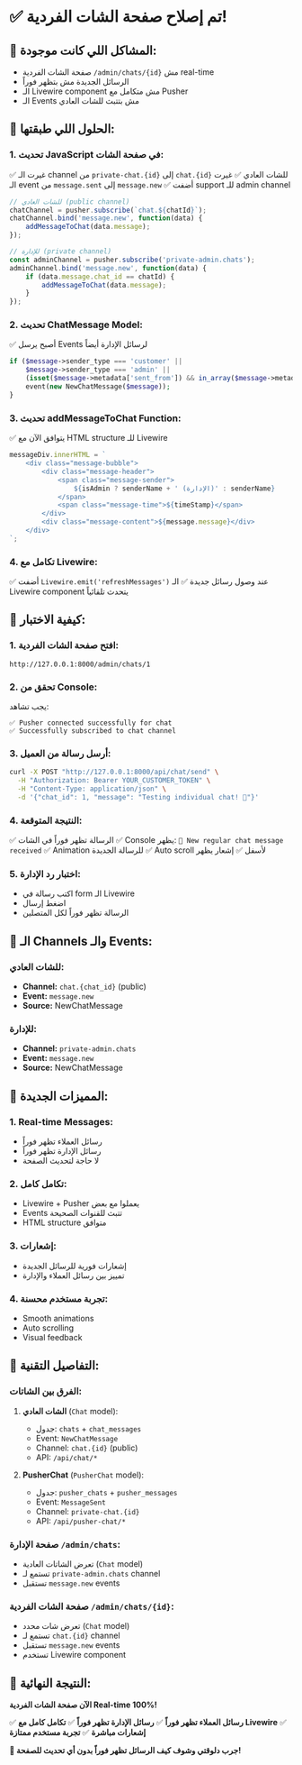 # ✅ تم إصلاح صفحة الشات الفردية!

## 🔧 المشاكل اللي كانت موجودة:
- صفحة الشات الفردية `/admin/chats/{id}` مش real-time
- الرسائل الجديدة مش بتظهر فوراً
- الـ Livewire component مش متكامل مع Pusher
- الـ Events مش بتتبث للشات العادي

## 🚀 الحلول اللي طبقتها:

### 1. **تحديث JavaScript في صفحة الشات:**
✅ غيرت الـ channel من `private-chat.{id}` إلى `chat.{id}` للشات العادي
✅ غيرت الـ event من `message.sent` إلى `message.new`
✅ أضفت support للـ admin channel
```javascript
// للشات العادي (public channel)
chatChannel = pusher.subscribe(`chat.${chatId}`);
chatChannel.bind('message.new', function(data) {
    addMessageToChat(data.message);
});

// للإدارة (private channel)
const adminChannel = pusher.subscribe('private-admin.chats');
adminChannel.bind('message.new', function(data) {
    if (data.message.chat_id == chatId) {
        addMessageToChat(data.message);
    }
});
```

### 2. **تحديث ChatMessage Model:**
✅ أصبح يرسل Events لرسائل الإدارة أيضاً
```php
if ($message->sender_type === 'customer' || 
    $message->sender_type === 'admin' || 
    (isset($message->metadata['sent_from']) && in_array($message->metadata['sent_from'], ['api_rt', 'admin_panel_firebase']))) {
    event(new NewChatMessage($message));
}
```

### 3. **تحديث addMessageToChat Function:**
✅ يتوافق الآن مع HTML structure للـ Livewire
```javascript
messageDiv.innerHTML = `
    <div class="message-bubble">
        <div class="message-header">
            <span class="message-sender">
                ${isAdmin ? senderName + ' (الإدارة)' : senderName}
            </span>
            <span class="message-time">${timeStamp}</span>
        </div>
        <div class="message-content">${message.message}</div>
    </div>
`;
```

### 4. **تكامل مع Livewire:**
✅ أضفت `Livewire.emit('refreshMessages')` عند وصول رسائل جديدة
✅ الـ Livewire component يتحدث تلقائياً

## 🧪 كيفية الاختبار:

### 1. **افتح صفحة الشات الفردية:**
```
http://127.0.0.1:8000/admin/chats/1
```

### 2. **تحقق من Console:**
يجب تشاهد:
```
✅ Pusher connected successfully for chat
✅ Successfully subscribed to chat channel
```

### 3. **أرسل رسالة من العميل:**
```bash
curl -X POST "http://127.0.0.1:8000/api/chat/send" \
  -H "Authorization: Bearer YOUR_CUSTOMER_TOKEN" \
  -H "Content-Type: application/json" \
  -d '{"chat_id": 1, "message": "Testing individual chat! 🚀"}'
```

### 4. **النتيجة المتوقعة:**
✅ الرسالة تظهر فوراً في الشات
✅ Console يظهر: `🔔 New regular chat message received`
✅ Animation للرسالة الجديدة
✅ Auto scroll لأسفل
✅ إشعار يظهر

### 5. **اختبار رد الإدارة:**
- اكتب رسالة في form الـ Livewire
- اضغط إرسال
- الرسالة تظهر فوراً لكل المتصلين

## 📡 الـ Channels والـ Events:

### للشات العادي:
- **Channel:** `chat.{chat_id}` (public)
- **Event:** `message.new`
- **Source:** NewChatMessage

### للإدارة:
- **Channel:** `private-admin.chats`
- **Event:** `message.new`
- **Source:** NewChatMessage

## 🎯 المميزات الجديدة:

### 1. **Real-time Messages:**
- رسائل العملاء تظهر فوراً
- رسائل الإدارة تظهر فوراً
- لا حاجة لتحديث الصفحة

### 2. **تكامل كامل:**
- Livewire + Pusher يعملوا مع بعض
- Events تتبث للقنوات الصحيحة
- HTML structure متوافق

### 3. **إشعارات:**
- إشعارات فورية للرسائل الجديدة
- تمييز بين رسائل العملاء والإدارة

### 4. **تجربة مستخدم محسنة:**
- Smooth animations
- Auto scrolling
- Visual feedback

## 🔧 التفاصيل التقنية:

### الفرق بين الشاتات:
1. **الشات العادي** (`Chat` model):
   - جدول: `chats` + `chat_messages`
   - Event: `NewChatMessage`
   - Channel: `chat.{id}` (public)
   - API: `/api/chat/*`

2. **PusherChat** (`PusherChat` model):
   - جدول: `pusher_chats` + `pusher_messages`
   - Event: `MessageSent`
   - Channel: `private-chat.{id}`
   - API: `/api/pusher-chat/*`

### صفحة الإدارة `/admin/chats`:
- تعرض الشاتات العادية (`Chat` model)
- تستمع لـ `private-admin.chats` channel
- تستقبل `message.new` events

### صفحة الشات الفردية `/admin/chats/{id}`:
- تعرض شات محدد (`Chat` model)
- تستمع لـ `chat.{id}` channel
- تستقبل `message.new` events
- تستخدم Livewire component

## 🎉 النتيجة النهائية:

**الآن صفحة الشات الفردية Real-time 100%!**

✅ **رسائل العملاء تظهر فوراً**
✅ **رسائل الإدارة تظهر فوراً**
✅ **تكامل كامل مع Livewire**
✅ **إشعارات مباشرة**
✅ **تجربة مستخدم ممتازة**

**🚀 جرب دلوقتي وشوف كيف الرسائل تظهر فوراً بدون أي تحديث للصفحة!**

